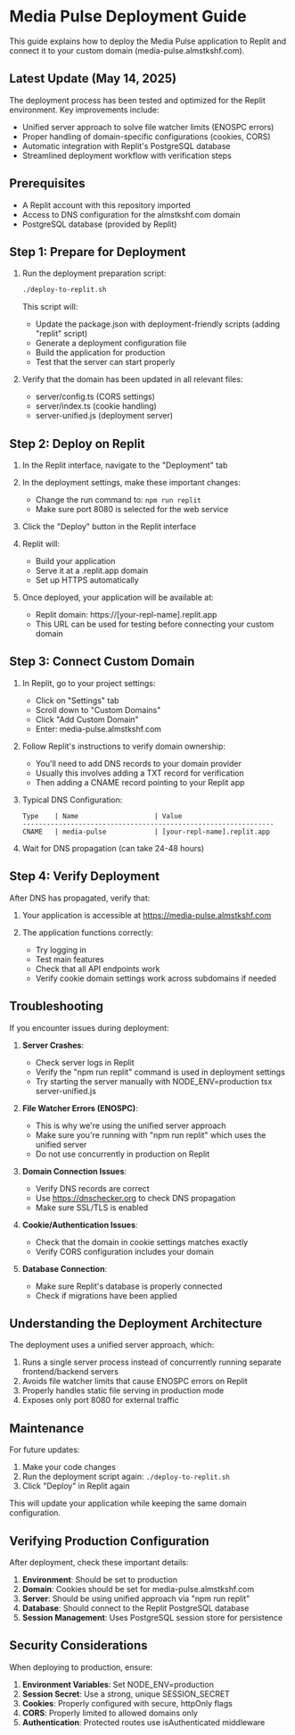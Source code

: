 # Media Pulse Deployment Guide

This guide explains how to deploy the Media Pulse application to Replit and connect it to your custom domain (media-pulse.almstkshf.com).

## Latest Update (May 14, 2025)

The deployment process has been tested and optimized for the Replit environment. Key improvements include:

- Unified server approach to solve file watcher limits (ENOSPC errors)
- Proper handling of domain-specific configurations (cookies, CORS)
- Automatic integration with Replit's PostgreSQL database
- Streamlined deployment workflow with verification steps

## Prerequisites

- A Replit account with this repository imported
- Access to DNS configuration for the almstkshf.com domain
- PostgreSQL database (provided by Replit)

## Step 1: Prepare for Deployment

1. Run the deployment preparation script:
   ```bash
   ./deploy-to-replit.sh
   ```

   This script will:
   - Update the package.json with deployment-friendly scripts (adding "replit" script)
   - Generate a deployment configuration file
   - Build the application for production
   - Test that the server can start properly

2. Verify that the domain has been updated in all relevant files:
   - server/config.ts (CORS settings)
   - server/index.ts (cookie handling)
   - server-unified.js (deployment server)

## Step 2: Deploy on Replit

1. In the Replit interface, navigate to the "Deployment" tab

2. In the deployment settings, make these important changes:
   - Change the run command to: `npm run replit`
   - Make sure port 8080 is selected for the web service

3. Click the "Deploy" button in the Replit interface

4. Replit will:
   - Build your application
   - Serve it at a .replit.app domain
   - Set up HTTPS automatically

5. Once deployed, your application will be available at:
   - Replit domain: https://[your-repl-name].replit.app
   - This URL can be used for testing before connecting your custom domain

## Step 3: Connect Custom Domain

1. In Replit, go to your project settings:
   - Click on "Settings" tab
   - Scroll down to "Custom Domains"
   - Click "Add Custom Domain"
   - Enter: media-pulse.almstkshf.com

2. Follow Replit's instructions to verify domain ownership:
   - You'll need to add DNS records to your domain provider
   - Usually this involves adding a TXT record for verification
   - Then adding a CNAME record pointing to your Replit app

3. Typical DNS Configuration:
   ```
   Type    | Name                   | Value
   ---------------------------------------------------------------
   CNAME   | media-pulse            | [your-repl-name].replit.app
   ```

4. Wait for DNS propagation (can take 24-48 hours)

## Step 4: Verify Deployment

After DNS has propagated, verify that:

1. Your application is accessible at https://media-pulse.almstkshf.com

2. The application functions correctly:
   - Try logging in
   - Test main features
   - Check that all API endpoints work
   - Verify cookie domain settings work across subdomains if needed

## Troubleshooting

If you encounter issues during deployment:

1. **Server Crashes**:
   - Check server logs in Replit
   - Verify the "npm run replit" command is used in deployment settings
   - Try starting the server manually with NODE_ENV=production tsx server-unified.js

2. **File Watcher Errors (ENOSPC)**:
   - This is why we're using the unified server approach
   - Make sure you're running with "npm run replit" which uses the unified server
   - Do not use concurrently in production on Replit

3. **Domain Connection Issues**:
   - Verify DNS records are correct
   - Use https://dnschecker.org to check DNS propagation
   - Make sure SSL/TLS is enabled

4. **Cookie/Authentication Issues**:
   - Check that the domain in cookie settings matches exactly
   - Verify CORS configuration includes your domain

5. **Database Connection**:
   - Make sure Replit's database is properly connected
   - Check if migrations have been applied

## Understanding the Deployment Architecture

The deployment uses a unified server approach, which:

1. Runs a single server process instead of concurrently running separate frontend/backend servers
2. Avoids file watcher limits that cause ENOSPC errors on Replit
3. Properly handles static file serving in production mode
4. Exposes only port 8080 for external traffic

## Maintenance

For future updates:

1. Make your code changes
2. Run the deployment script again: `./deploy-to-replit.sh`
3. Click "Deploy" in Replit again

This will update your application while keeping the same domain configuration.

## Verifying Production Configuration

After deployment, check these important details:

1. **Environment**: Should be set to production
2. **Domain**: Cookies should be set for media-pulse.almstkshf.com
3. **Server**: Should be using unified approach via "npm run replit"
4. **Database**: Should connect to the Replit PostgreSQL database
5. **Session Management**: Uses PostgreSQL session store for persistence

## Security Considerations

When deploying to production, ensure:

1. **Environment Variables**: Set NODE_ENV=production
2. **Session Secret**: Use a strong, unique SESSION_SECRET
3. **Cookies**: Properly configured with secure, httpOnly flags
4. **CORS**: Properly limited to allowed domains only
5. **Authentication**: Protected routes use isAuthenticated middleware